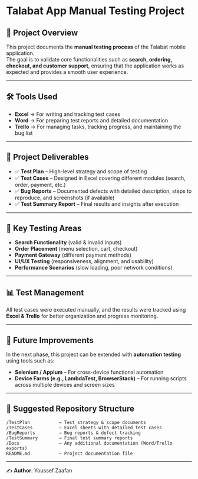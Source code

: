 # Talabat App Manual Testing Project  

## 📌 Project Overview  
This project documents the **manual testing process** of the Talabat mobile application.  
The goal is to validate core functionalities such as **search, ordering, checkout, and customer support**, ensuring that the application works as expected and provides a smooth user experience.  

---

## 🛠 Tools Used  
- **Excel** → For writing and tracking test cases  
- **Word** → For preparing test reports and detailed documentation  
- **Trello** → For managing tasks, tracking progress, and maintaining the bug list  

---

## 📑 Project Deliverables  
- ✅ **Test Plan** – High-level strategy and scope of testing  
- ✅ **Test Cases** – Designed in Excel covering different modules (search, order, payment, etc.)  
- ✅ **Bug Reports** – Documented defects with detailed description, steps to reproduce, and screenshots (if available)  
- ✅ **Test Summary Report** – Final results and insights after execution  

---

## 🚀 Key Testing Areas  
- **Search Functionality** (valid & invalid inputs)  
- **Order Placement** (menu selection, cart, checkout)  
- **Payment Gateway** (different payment methods)  
- **UI/UX Testing** (responsiveness, alignment, and usability)  
- **Performance Scenarios** (slow loading, poor network conditions)  

---

## 📊 Test Management  
All test cases were executed manually, and the results were tracked using **Excel & Trello** for better organization and progress monitoring.  

---

## 🔗 Future Improvements  
In the next phase, this project can be extended with **automation testing** using tools such as:  
- **Selenium / Appium** – For cross-device functional automation  
- **Device Farms (e.g., LambdaTest, BrowserStack)** – For running scripts across multiple devices and screen sizes  

---

## 📂 Suggested Repository Structure  
```
/TestPlan           → Test strategy & scope documents  
/TestCases          → Excel sheets with detailed test cases  
/BugReports         → Bug reports & defect tracking  
/TestSummary        → Final test summary reports  
/Docs               → Any additional documentation (Word/Trello exports)  
README.md           → Project documentation file  
```

---

✍️ **Author**: Youssef Zaafan  
